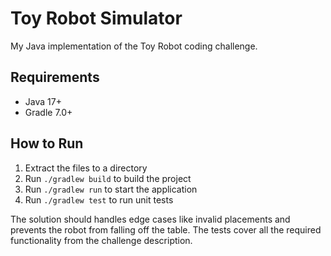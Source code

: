 # Toy Robot Simulator

My Java implementation of the Toy Robot coding challenge.

## Requirements
- Java 17+
- Gradle 7.0+

## How to Run

1. Extract the files to a directory
2. Run `./gradlew build` to build the project
3. Run `./gradlew run` to start the application
4. Run `./gradlew test` to run unit tests

The solution should handles edge cases like invalid placements and prevents the robot from falling off the table. 
The tests cover all the required functionality from the challenge description.
